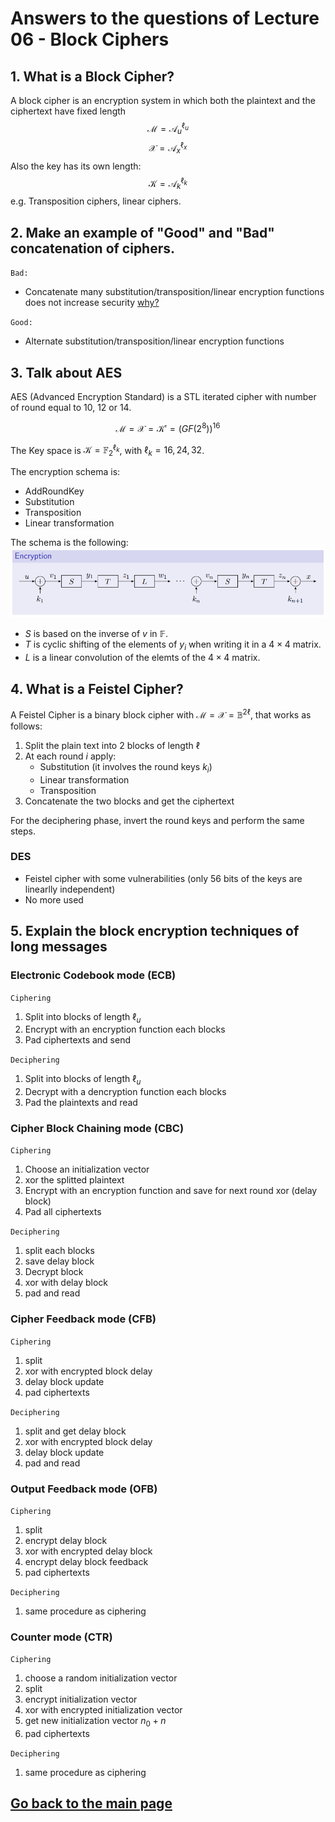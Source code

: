 # Answers to the questions of Lecture 06 - Block Ciphers

## 1. What is a Block Cipher?
A block cipher is an encryption system in which both the plaintext and the ciphertext have fixed length
$$
\mathcal{M}=\mathcal{A}_ {u}^{\ell_u} 
$$
$$
\mathcal{X}=\mathcal{A}_ {x}^{\ell_x} 
$$
Also the key has its own length:
$$
\mathcal{K}=\mathcal{A}_ {k}^{\ell_k} 
$$
e.g. Transposition ciphers, linear ciphers.

## 2. Make an example of "Good" and "Bad" concatenation of ciphers.
`Bad:`
- Concatenate many substitution/transposition/linear encryption functions does not increase security [why?](https://en.wikipedia.org/wiki/Linear_map)

`Good:`
- Alternate substitution/transposition/linear encryption functions

## 3. Talk about AES
AES (Advanced Encryption Standard) is a STL iterated cipher with number of round equal to $10$, $12$ or $14$.

$$
\mathcal{M}=\mathcal{X}=\mathcal{K'}=(GF(2^8))^{16}
$$

The Key space is $\mathcal{K}=\mathbb{F}_2^{\ell_k}$, with $\ell_k=16,24,32$.

The encryption schema is:
- AddRoundKey
- Substitution
- Transposition
- Linear transformation

The schema is the following:
![AES](../Figures/AES_Schema.png)
- $S$ is based on the inverse of $v$ in $\mathbb{F}$.
- $T$ is cyclic shifting of the elements of $y_i$ when writing it in a $4\times 4$ matrix.
- $L$ is a linear convolution of the elemts of the $4\times 4$ matrix.

## 4. What is a Feistel Cipher?
A Feistel Cipher is a binary block cipher with $\mathcal{M}=\mathcal{X}=\mathbb{B}^{2\ell}$, that works as follows:

1. Split the plain text into 2 blocks of length $\ell$
2. At each round $i$ apply:
    - Substitution (it involves the round keys $k_i$)
    - Linear transformation
    - Transposition
3. Concatenate the two blocks and get the ciphertext

For the deciphering phase, invert the round keys and perform the same steps.

### DES
- Feistel cipher with some vulnerabilities (only 56 bits of the keys are linearlly independent)
- No more used

## 5. Explain the block encryption techniques of long messages
### Electronic Codebook mode (ECB)
`Ciphering`

1. Split into blocks of length $\ell_{u}$
2. Encrypt with an encryption function each blocks
3. Pad ciphertexts and send

`Deciphering`

1. Split into blocks of length $\ell_{u}$
2. Decrypt with a dencryption function each blocks
3. Pad the plaintexts and read

### Cipher Block Chaining mode (CBC)
`Ciphering`

1. Choose an initialization vector
2. xor the splitted plaintext
3. Encrypt with an encryption function and save for next round xor (delay block)
4. Pad all ciphertexts

`Deciphering`

1. split each blocks
2. save delay block
3. Decrypt block
4. xor with delay block
5. pad and read

### Cipher Feedback mode (CFB)
`Ciphering`
1. split
2. xor with encrypted block delay
3. delay block update
4. pad ciphertexts

`Deciphering`
1. split and get delay block
2. xor with encrypted block delay
3. delay block update
4. pad and read

### Output Feedback mode (OFB)
`Ciphering`
1. split
2. encrypt delay block
3. xor with encrypted delay block
4. encrypt delay block feedback
5. pad ciphertexts

`Deciphering`
1. same procedure as ciphering

### Counter mode (CTR)
`Ciphering`
1. choose a random initialization vector
2. split
3. encrypt initialization vector
4. xor with encrypted initialization vector
5. get new initialization vector $n_0+n$
6. pad ciphertexts

`Deciphering`
1. same procedure as ciphering



## [Go back to the main page](../Possible_Questions.md)